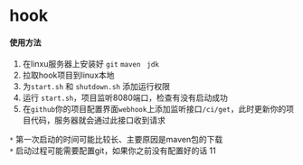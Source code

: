 # hook

#### 使用方法
1. 在linxu服务器上安装好 ```git``` ```maven ``` ```jdk```
2. 拉取hook项目到linux本地
3. 为```start.sh``` 和 ```shutdown.sh``` 添加运行权限
4. 运行 ```start.sh```，项目监听8080端口，检查有没有启动成功
5. 在```github```你的项目配置界面```webhook```上添加监听接口```/ci/get```，此时更新你的项目代码，服务器就会通过此接口收到请求

```*``` 第一次启动的时间可能比较长、主要原因是maven包的下载<br/>
```*``` 启动过程可能需要配置git，如果你之前没有配置好的话 11